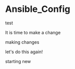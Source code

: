 # Ansible_Config

test

It is time to make a change

making changes

let's do this again!

starting new